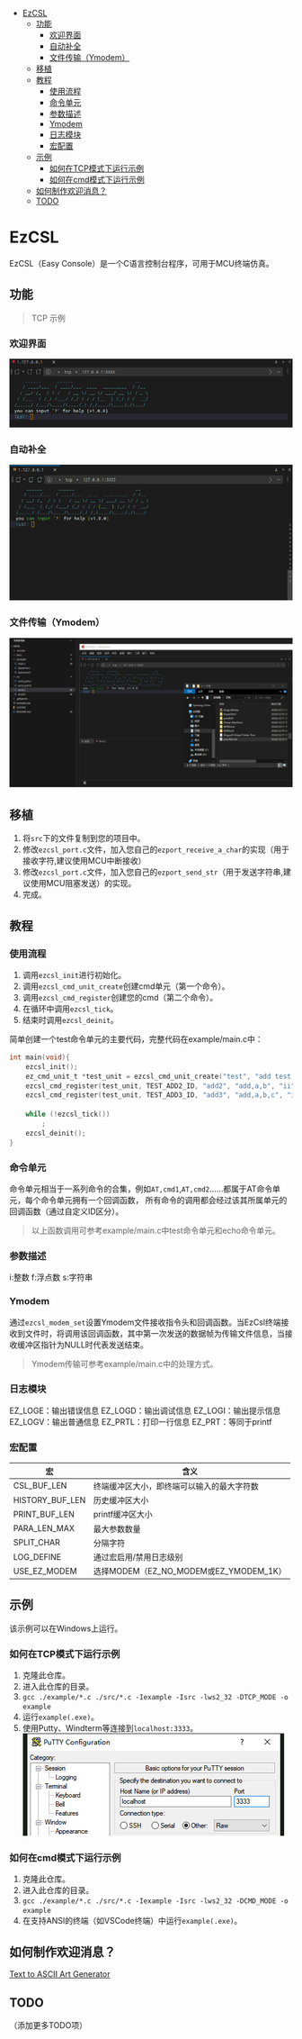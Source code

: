 - [EzCSL](#EzCSL)
  - [功能](#功能)
    - [欢迎界面](#欢迎界面)
    - [自动补全](#自动补全)
    - [文件传输（Ymodem）](#文件传输（Ymodem）)
  - [移植](#移植)
  - [教程](#教程)
    - [使用流程](#使用流程)
    - [命令单元](#命令单元)
    - [参数描述](#参数描述)
    - [Ymodem](#Ymodem)
    - [日志模块](#日志模块)
    - [宏配置](#宏配置)
  - [示例](#示例)
    - [如何在TCP模式下运行示例](#如何在TCP模式下运行示例)
    - [如何在cmd模式下运行示例](#如何在cmd模式下运行示例)
  - [如何制作欢迎消息？](#如何制作欢迎消息？)
  - [TODO](#TODO)

# EzCSL

EzCSL（Easy Console）是一个C语言控制台程序，可用于MCU终端仿真。



## 功能
> TCP 示例
### 欢迎界面
![](./docs/screenshot/welcome.png)

### 自动补全
![](./docs/screenshot/autocomplete.gif)

### 文件传输（Ymodem）
![](./docs/screenshot/modem.gif)

## 移植
1. 将`src`下的文件复制到您的项目中。
2. 修改`ezcsl_port.c`文件，加入您自己的`ezport_receive_a_char`的实现（用于接收字符,建议使用MCU中断接收）
3. 修改`ezcsl_port.c`文件，加入您自己的`ezport_send_str`（用于发送字符串,建议使用MCU阻塞发送）的实现。
4. 完成。


## 教程
### 使用流程
1. 调用`ezcsl_init`进行初始化。
2. 调用`ezcsl_cmd_unit_create`创建cmd单元（第一个命令）。
3. 调用`ezcsl_cmd_register`创建您的cmd（第二个命令）。
4. 在循环中调用`ezcsl_tick`。
5. 结束时调用`ezcsl_deinit`。

简单创建一个test命令单元的主要代码，完整代码在example/main.c中：
```c
int main(void){
    ezcsl_init();
    ez_cmd_unit_t *test_unit = ezcsl_cmd_unit_create("test", "add test callback", 0, test_cmd_callback);
    ezcsl_cmd_register(test_unit, TEST_ADD2_ID, "add2", "add,a,b", "ii");
    ezcsl_cmd_register(test_unit, TEST_ADD3_ID, "add3", "add,a,b,c", "iii");

    while (!ezcsl_tick())
        ;
    ezcsl_deinit();
}
```

### 命令单元
命令单元相当于一系列命令的合集，例如`AT,cmd1`,`AT,cmd2`……都属于AT命令单元，每个命令单元拥有一个回调函数，
所有命令的调用都会经过该其所属单元的回调函数（通过自定义ID区分）。

> 以上函数调用可参考example/main.c中test命令单元和echo命令单元。

### 参数描述
i:整数
f:浮点数
s:字符串

### Ymodem
通过`ezcsl_modem_set`设置Ymodem文件接收指令头和回调函数。当EzCsl终端接收到文件时，将调用该回调函数，其中第一次发送的数据帧为传输文件信息，当接收缓冲区指针为NULL时代表发送结束。
> Ymodem传输可参考example/main.c中的处理方式。

### 日志模块
EZ_LOGE：输出错误信息
EZ_LOGD：输出调试信息
EZ_LOGI：输出提示信息
EZ_LOGV：输出普通信息
EZ_PRTL：打印一行信息
EZ_PRT：等同于printf

### 宏配置
| 宏 | 含义 |
| --- | --- |
| CSL_BUF_LEN | 终端缓冲区大小，即终端可以输入的最大字符数 |
| HISTORY_BUF_LEN | 历史缓冲区大小 |
| PRINT_BUF_LEN | printf缓冲区大小 |
| PARA_LEN_MAX | 最大参数数量 |
| SPLIT_CHAR | 分隔字符 |
| LOG_DEFINE | 通过宏启用/禁用日志级别 |
| USE_EZ_MODEM | 选择MODEM（EZ_NO_MODEM或EZ_YMODEM_1K） |

## 示例
该示例可以在Windows上运行。

### 如何在TCP模式下运行示例
1. 克隆此仓库。
2. 进入此仓库的目录。
3. `gcc ./example/*.c ./src/*.c -Iexample -Isrc -lws2_32 -DTCP_MODE -o example`
4. 运行`example(.exe)`。
5. 使用Putty、Windterm等连接到`localhost:3333`。
![](./docs/screenshot/puttycfg.png)

### 如何在cmd模式下运行示例
1. 克隆此仓库。
2. 进入此仓库的目录。
3. `gcc ./example/*.c ./src/*.c -Iexample -Isrc -lws2_32 -DCMD_MODE -o example`
4. 在支持ANSI的终端（如VSCode终端）中运行`example(.exe)`。

## 如何制作欢迎消息？
[Text to ASCII Art Generator](https://patorjk.com/software/taag/)

## TODO
（添加更多TODO项）